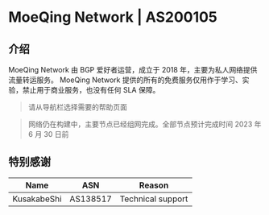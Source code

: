 # MoeQing Network | AS200105
## 介绍
MoeQing Network 由 BGP 爱好者运营，成立于 2018 年，主要为私人网络提供流量转运服务。
MoeQing Network 提供的所有的免费服务仅用作于学习、实验，禁止用于商业服务，也没有任何 SLA 保障。

> 请从导航栏选择需要的帮助页面

> 
> 网络仍在构建中，主要节点已经组网完成。全部节点预计完成时间 2023 年 6 月 30 日前


## 特别感谢
| Name | ASN | Reason | 
| --- | --- | --- |
| KusakabeShi | AS138517 | Technical support |
